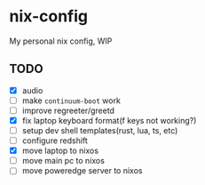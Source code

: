 # nix-config

My personal nix config, WIP

## TODO

- [x] audio
- [ ] make `continuum-boot` work
- [ ] improve regreeter/greetd
- [x] fix laptop keyboard format(f keys not working?)
- [ ] setup dev shell templates(rust, lua, ts, etc)
- [ ] configure redshift
- [x] move laptop to nixos
- [ ] move main pc to nixos
- [ ] move poweredge server to nixos
